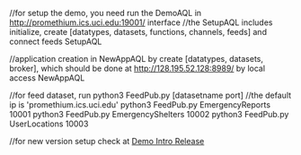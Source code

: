 //for setup the demo, you need run the DemoAQL in http://promethium.ics.uci.edu:19001/ interface
//the SetupAQL includes initialize, create [datatypes, datasets, functions, channels, feeds] and connect feeds
SetupAQL

//application creation in NewAppAQL by create [datatypes, datasets, broker], which should be done at http://128.195.52.128:8989/ by local access
NewAppAQL

//for feed dataset, run python3 FeedPub.py [datasetname port]
//the default ip is 'promethium.ics.uci.edu'
python3 FeedPub.py EmergencyReports 10001
python3 FeedPub.py EmergencyShelters 10002
python3 FeedPub.py UserLocations 10003

//for new version setup
check at [Demo Intro Release](https://docs.google.com/presentation/d/1-YWiU1oMdhn8FQILJWuPUvcoeZ8KKOUn3QZ8iZ37SVI/edit?usp=sharing)
